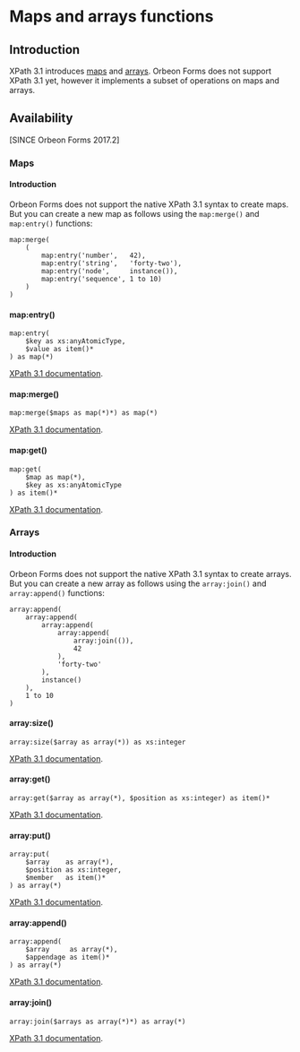 # Maps and arrays functions

<!-- toc -->

## Introduction

XPath 3.1 introduces [maps](https://www.w3.org/TR/xpath-31/#id-maps) and [arrays](https://www.w3.org/TR/xpath-31/#id-arrays). Orbeon Forms does not support XPath 3.1 yet, however it implements a subset of operations on maps and arrays. 

## Availability

[SINCE Orbeon Forms 2017.2]

### Maps

#### Introduction

Orbeon Forms does not support the native XPath 3.1 syntax to create maps. But you can create a new map as follows using the `map:merge()` and `map:entry()` functions:

```xpath
map:merge(
    (
        map:entry('number',   42),
        map:entry('string',   'forty-two'),
        map:entry('node',     instance()),
        map:entry('sequence', 1 to 10)
    )
)
```

#### map:entry()

```xpath
map:entry(
    $key as xs:anyAtomicType,
    $value as item()*
) as map(*)
```

[XPath 3.1 documentation](https://www.w3.org/TR/xpath-functions-31/#func-map-entry).

#### map:merge()

```xpath
map:merge($maps as map(*)*) as map(*)
```

[XPath 3.1 documentation](https://www.w3.org/TR/xpath-functions-31/#func-map-merge).

#### map:get()

```xpath
map:get(
    $map as map(*),
    $key as xs:anyAtomicType
) as item()*
```

[XPath 3.1 documentation](https://www.w3.org/TR/xpath-functions-31/#func-map-get).

### Arrays

#### Introduction

Orbeon Forms does not support the native XPath 3.1 syntax to create arrays. But you can create a new array as follows using the `array:join()` and `array:append()` functions:

```xpath
array:append(
    array:append(
        array:append(
            array:append(
                array:join(()),
                42
            ),
            'forty-two'
        ),
        instance()
    ),
    1 to 10
)
```

#### array:size()

```xpath
array:size($array as array(*)) as xs:integer
```

[XPath 3.1 documentation](https://www.w3.org/TR/xpath-functions-31/#func-array-size).

#### array:get()

```xpath
array:get($array as array(*), $position as xs:integer) as item()*
```

[XPath 3.1 documentation](https://www.w3.org/TR/xpath-functions-31/#func-array-get).

#### array:put()

```xpath
array:put(
    $array    as array(*),
    $position as xs:integer,
    $member   as item()*
) as array(*)
```

[XPath 3.1 documentation](https://www.w3.org/TR/xpath-functions-31/#func-array-put).

#### array:append()

```xpath
array:append(
    $array     as array(*),
    $appendage as item()*
) as array(*)
```

[XPath 3.1 documentation](https://www.w3.org/TR/xpath-functions-31/#func-array-append).

#### array:join()

```xpath
array:join($arrays as array(*)*) as array(*)
```

[XPath 3.1 documentation](https://www.w3.org/TR/xpath-functions-31/#func-array-join).
